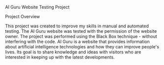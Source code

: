 AI Guru Website Testing Project

Project Overview

This project was created to improve my skills in manual and automated testing. The AI Guru website was tested with the permission of the website owner. The project was performed using the Black Box technique - without interfering with the code.
AI Guru is a website that provides information about artificial intelligence technologies and how they can improve people's lives. Its goal is to share knowledge and ideas with visitors who are interested in keeping up with the latest developments.

